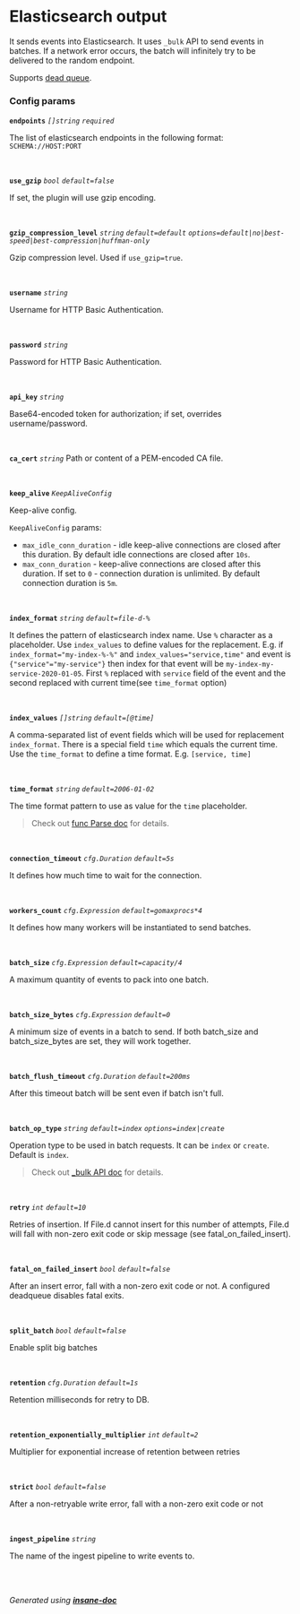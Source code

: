# Elasticsearch output
It sends events into Elasticsearch. It uses `_bulk` API to send events in batches.
If a network error occurs, the batch will infinitely try to be delivered to the random endpoint.

Supports [dead queue](/plugin/output/README.md#dead-queue).

### Config params
**`endpoints`** *`[]string`* *`required`* 

The list of elasticsearch endpoints in the following format: `SCHEMA://HOST:PORT`

<br>

**`use_gzip`** *`bool`* *`default=false`* 

If set, the plugin will use gzip encoding.

<br>

**`gzip_compression_level`** *`string`* *`default=default`* *`options=default|no|best-speed|best-compression|huffman-only`* 

Gzip compression level. Used if `use_gzip=true`.

<br>

**`username`** *`string`* 

Username for HTTP Basic Authentication.

<br>

**`password`** *`string`* 

Password for HTTP Basic Authentication.

<br>

**`api_key`** *`string`* 

Base64-encoded token for authorization; if set, overrides username/password.

<br>

**`ca_cert`** *`string`* 
Path or content of a PEM-encoded CA file.

<br>

**`keep_alive`** *`KeepAliveConfig`* 

Keep-alive config.

`KeepAliveConfig` params:
* `max_idle_conn_duration` - idle keep-alive connections are closed after this duration.
By default idle connections are closed after `10s`.
* `max_conn_duration` - keep-alive connections are closed after this duration.
If set to `0` - connection duration is unlimited.
By default connection duration is `5m`.

<br>

**`index_format`** *`string`* *`default=file-d-%`* 

It defines the pattern of elasticsearch index name. Use `%` character as a placeholder. Use `index_values` to define values for the replacement.
E.g. if `index_format="my-index-%-%"` and `index_values="service,time"` and event is `{"service"="my-service"}`
then index for that event will be `my-index-my-service-2020-01-05`. First `%` replaced with `service` field of the event and the second
replaced with current time(see `time_format` option)

<br>

**`index_values`** *`[]string`* *`default=[@time]`* 

A comma-separated list of event fields which will be used for replacement `index_format`.
There is a special field `time` which equals the current time. Use the `time_format` to define a time format.
E.g. `[service, time]`

<br>

**`time_format`** *`string`* *`default=2006-01-02`* 

The time format pattern to use as value for the `time` placeholder.
> Check out [func Parse doc](https://golang.org/pkg/time/#Parse) for details.

<br>

**`connection_timeout`** *`cfg.Duration`* *`default=5s`* 

It defines how much time to wait for the connection.

<br>

**`workers_count`** *`cfg.Expression`* *`default=gomaxprocs*4`* 

It defines how many workers will be instantiated to send batches.

<br>

**`batch_size`** *`cfg.Expression`* *`default=capacity/4`* 

A maximum quantity of events to pack into one batch.

<br>

**`batch_size_bytes`** *`cfg.Expression`* *`default=0`* 

A minimum size of events in a batch to send.
If both batch_size and batch_size_bytes are set, they will work together.

<br>

**`batch_flush_timeout`** *`cfg.Duration`* *`default=200ms`* 

After this timeout batch will be sent even if batch isn't full.

<br>

**`batch_op_type`** *`string`* *`default=index`* *`options=index|create`* 

Operation type to be used in batch requests. It can be `index` or `create`. Default is `index`.
> Check out [_bulk API doc](https://www.elastic.co/guide/en/elasticsearch/reference/current/docs-bulk.html) for details.

<br>

**`retry`** *`int`* *`default=10`* 

Retries of insertion. If File.d cannot insert for this number of attempts,
File.d will fall with non-zero exit code or skip message (see fatal_on_failed_insert).

<br>

**`fatal_on_failed_insert`** *`bool`* *`default=false`* 

After an insert error, fall with a non-zero exit code or not. A configured deadqueue disables fatal exits.

<br>

**`split_batch`** *`bool`* *`default=false`* 

Enable split big batches

<br>

**`retention`** *`cfg.Duration`* *`default=1s`* 

Retention milliseconds for retry to DB.

<br>

**`retention_exponentially_multiplier`** *`int`* *`default=2`* 

Multiplier for exponential increase of retention between retries

<br>

**`strict`** *`bool`* *`default=false`* 

After a non-retryable write error, fall with a non-zero exit code or not

<br>

**`ingest_pipeline`** *`string`* 

The name of the ingest pipeline to write events to.

<br>


<br>*Generated using [__insane-doc__](https://github.com/vitkovskii/insane-doc)*